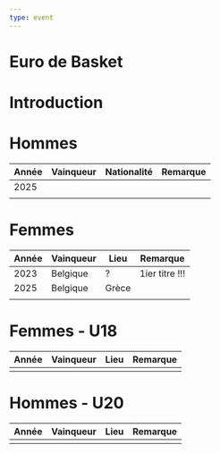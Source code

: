 ```yaml
---
type: event
---
```


# Euro de Basket

# Introduction

# Hommes

| Année | Vainqueur | Nationalité | Remarque |
| ----- | --------- | ----------- | -------- |
| 2025  |           |             |          |
|       |           |             |          |
# Femmes

| Année | Vainqueur | Lieu  | Remarque       |
| ----- | --------- | ----- | -------------- |
| 2023  | Belgique  | ?     | 1ier titre !!! |
| 2025  | Belgique  | Grèce |                |
|       |           |       |                |
# Femmes - U18

| Année | Vainqueur | Lieu | Remarque |
| ----- | --------- | ---- | -------- |
|       |           |      |          |

# Hommes - U20

| Année | Vainqueur | Lieu | Remarque |
| ----- | --------- | ---- | -------- |
|       |           |      |          |

